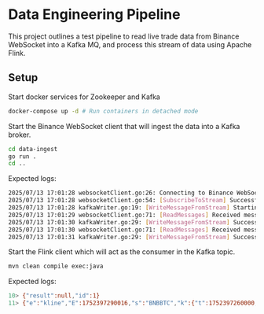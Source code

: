# Data Engineering Pipeline

This project outlines a test pipeline to read live trade data from Binance WebSocket into a Kafka MQ, and process this stream of data using Apache Flink.

## Setup

Start docker services for Zookeeper and Kafka

```sh
docker-compose up -d # Run containers in detached mode
```

Start the Binance WebSocket client that will ingest the data into a Kafka broker.

```sh
cd data-ingest
go run .
cd ..
```

Expected logs:

```sh
2025/07/13 17:01:28 websocketClient.go:26: Connecting to Binance WebSocket at wss://stream.binance.com:9443/ws/bnbbtc@trade
2025/07/13 17:01:28 websocketClient.go:54: [SubscribeToStream] Successfully subscribed to streams: [bnbbtc@kline_1m]
2025/07/13 17:01:28 kafkaWriter.go:19: [WriteMessageFromStream] Starting to write messages to Kafka topic: binance.kline at key: bnbbtc
2025/07/13 17:01:29 websocketClient.go:71: [ReadMessages] Received message, passed to channel: {"result":null,"id":1}
2025/07/13 17:01:30 kafkaWriter.go:29: [WriteMessageFromStream] Successfully wrote message to Kafka: {"result":null,"id":1}
2025/07/13 17:01:30 websocketClient.go:71: [ReadMessages] Received message, passed to channel: {"e":"kline","E":1752397290016,"s":"BNBBTC","k":{"t":1752397260000,"T":1752397319999,"s":"BNBBTC","i":"1m","f":273280640,"L":273280663,"o":"0.00585100","c":"0.00585000","h":"0.00585100","l":"0.00584900","v":"5.68800000","n":24,"x":false,"q":"0.03327391","V":"1.25900000","Q":"0.00736515","B":"0"}}
2025/07/13 17:01:31 kafkaWriter.go:29: [WriteMessageFromStream] Successfully wrote message to Kafka: {"e":"kline","E":1752397290016,"s":"BNBBTC","k":{"t":1752397260000,"T":1752397319999,"s":"BNBBTC","i":"1m","f":273280640,"L":273280663,"o":"0.00585100","c":"0.00585000","h":"0.00585100","l":"0.00584900","v":"5.68800000","n":24,"x":false,"q":"0.03327391","V":"1.25900000","Q":"0.00736515","B":"0"}}
```

Start the Flink client which will act as the consumer in the Kafka topic.

```sh
mvn clean compile exec:java
```

Expected logs:

```sh
10> {"result":null,"id":1}
11> {"e":"kline","E":1752397290016,"s":"BNBBTC","k":{"t":1752397260000,"T":1752397319999,"s":"BNBBTC","i":"1m","f":273280640,"L":273280663,"o":"0.00585100","c":"0.00585000","h":"0.00585100","l":"0.00584900","v":"5.68800000","n":24,"x":false,"q":"0.03327391","V":"1.25900000","Q":"0.00736515","B":"0"}}
```
